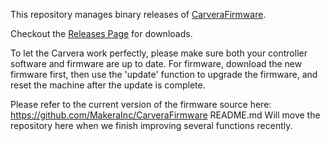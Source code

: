 This repository manages binary releases of [CarveraFirmware](https://www.makera.com). 

Checkout the [Releases Page](https://github.com/MakeraInc/CarveraFirmware/releases) for downloads.

To let the Carvera work perfectly, please make sure both your controller software and firmware are up to date. For firmware, download the new firmware first, then use the 'update' function to upgrade the firmware, and reset the machine after the update is complete.

Please refer to the current version of the firmware source here:
https://github.com/MakeraInc/CarveraFirmware README.md 
Will move the repository here when we finish improving several functions recently.
